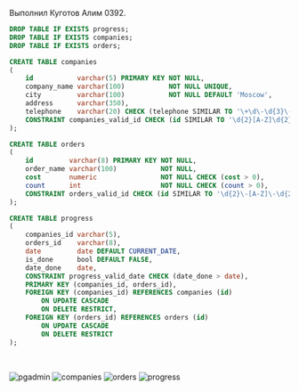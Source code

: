 Выполнил Куготов Алим 0392.

```sql
DROP TABLE IF EXISTS progress;
DROP TABLE IF EXISTS companies;
DROP TABLE IF EXISTS orders;

CREATE TABLE companies
(
    id           varchar(5) PRIMARY KEY NOT NULL,
    company_name varchar(100)           NOT NULL UNIQUE,
    city         varchar(100)           NOT NULL DEFAULT 'Moscow',
    address      varchar(350),
    telephone    varchar(20) CHECK (telephone SIMILAR TO '\+\d\-\d{3}\-\d{3}-\d{2}\-\d{2}'),
    CONSTRAINT companies_valid_id CHECK (id SIMILAR TO '\d{2}[A-Z]\d{2}')
);

CREATE TABLE orders
(
    id         varchar(8) PRIMARY KEY NOT NULL,
    order_name varchar(100)           NOT NULL,
    cost       numeric                NOT NULL CHECK (cost > 0),
    count      int                    NOT NULL CHECK (count > 0),
    CONSTRAINT orders_valid_id CHECK (id SIMILAR TO '\d{2}\-[A-Z]\-\d{2}')
);

CREATE TABLE progress
(
    companies_id varchar(5),
    orders_id    varchar(8),
    date         date DEFAULT CURRENT_DATE,
    is_done      bool DEFAULT FALSE,
    date_done    date,
    CONSTRAINT progress_valid_date CHECK (date_done > date),
    PRIMARY KEY (companies_id, orders_id),
    FOREIGN KEY (companies_id) REFERENCES companies (id)
        ON UPDATE CASCADE
        ON DELETE RESTRICT,
    FOREIGN KEY (orders_id) REFERENCES orders (id)
        ON UPDATE CASCADE
        ON DELETE RESTRICT
);
```

<br>

![pgadmin](https://github.com/AlimKugot/SubdHw/blob/master/img/1/pgadmin.png)
![companies](https://github.com/AlimKugot/SubdHw/blob/master/img/1/table_companies.png)
![orders](https://github.com/AlimKugot/SubdHw/blob/master/img/1/table_orders.png)
![progress](https://github.com/AlimKugot/SubdHw/blob/master/img/1/table_progress_1.png)
